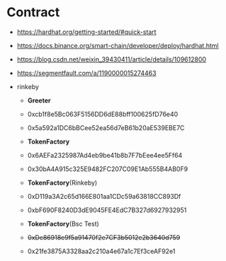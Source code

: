 # Contract

- https://hardhat.org/getting-started/#quick-start
- https://docs.binance.org/smart-chain/developer/deploy/hardhat.html
- https://blog.csdn.net/weixin_39430411/article/details/109612800
- https://segmentfault.com/a/1190000015274463



- rinkeby
  - **Greeter**
  - 0xcb1f8e5Bc063F5156DD6dE88bff100625fD76e40
  - 0x5a592a1DC6bBCee52ea56d7eB61b20aE539EBE7C
  
  - **TokenFactory**
  - 0x6AEFa2325987Ad4eb9be41b8b7F7bEee4ee5Ff64
  - 0x30bA4A915c325E9482FC207C09E1Ab555B4AB0F9
  
  - **TokenFactory**(Rinkeby)
  - 0xD119a3A2c65d166E801aa1CDc59a63818CC893Df
  - 0xbF690F8240D3dE9045FE4EdC7B327d6927932951
  - **TokenFactory**(Bsc Test)
  - ~~0xDc86918e9f5a91470f2e7CF3b5012e2b3640d759~~
  - 0x21fe3875A3328aa2c210a4e67a1c7Ef3ceAF92e1